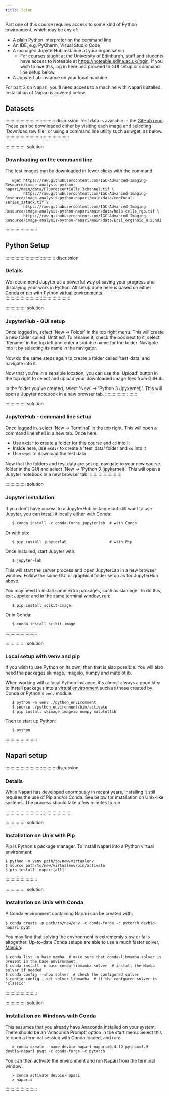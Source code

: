 ```yaml
---
title: Setup
---
```


Part one of this course requires access to some kind of Python environment, which
may be any of:

- A plain Python interpreter on the command line
- An IDE, e.g. PyCharm, Visual Studio Code
- A managed JupyterHub instance at your organisation
  - For courses taught at the University of Edinburgh, staff and students have access
    to Noteable at https://noteable.edina.ac.uk/login. If you wish to use this, log
    in here and proceed to GUI setup or command line setup below.
- A JupyterLab instance on your local machine

For part 2 on Napari, you'll need access to a machine with Napari installed.
Installation of Napari is covered below.


## Datasets

::::::::::::::::::::::::::::::::::::::: discussion
Test data is available in the [GitHub repo](https://github.com/IGC-Advanced-Imaging-Resource/image-analysis-python-napari/tree/main/data).
These can be downloaded either by visiting each image and selecting 'Download raw file', or using a command line utility such as wget, as below.
::::::::::::::::::::::::::::::::::::::::::::::::::

:::::::::::::::: solution
### Downloading on the command line

The test images can be downloaded in fewer clicks with the command:

       wget https://raw.githubusercontent.com/IGC-Advanced-Imaging-Resource/image-analysis-python-napari/main/data/FluorescentCells_3channel.tif \
            https://raw.githubusercontent.com/IGC-Advanced-Imaging-Resource/image-analysis-python-napari/main/data/confocal-series_zstack.tif \
            https://raw.githubusercontent.com/IGC-Advanced-Imaging-Resource/image-analysis-python-napari/main/data/hela-cells_rgb.tif \
            https://raw.githubusercontent.com/IGC-Advanced-Imaging-Resource/image-analysis-python-napari/main/data/Ersi_organoid_WT2.nd2

:::::::::::::::::::::::::

## Python Setup

::::::::::::::::::::::::::::::::::::::: discussion
### Details

We recommend Jupyter as a powerful way of saving your progress and displaying your
work in Python. All setup done here is based on either [Conda](https://docs.conda.io)
or [pip](https://pip.pypa.io) with Python
[virtual environments](https://docs.python.org/3/library/venv.html).
:::::::::::::::::::::::::::::::::::::::::::::::::::

:::::::::::::::: solution
### JupyterHub - GUI setup

Once logged in, select 'New -> Folder' in the top right menu. This will create a new
folder called 'Untitled'. To rename it, check the box next to it, select 'Rename' in
the top left and enter a suitable name for the folder. Navigate into it by
selecting its name in the navigator.

Now do the same steps again to create a folder called 'test_data' and navigate into
it.

Now that you're in a sensible location, you can use the 'Upload' button in
the top right to select and upload your downloaded image files from GitHub.

In the folder you've created, select 'New' -> 'Python 3 (ipykernel)'. This will open a
Jupyter notebook in a new browser tab.
:::::::::::::::::::::::::

:::::::::::::::: solution
### JupyterHub - command line setup

Once logged in, select 'New -> Terminal' in the top right. This will open a command line
shell in a new tab. Once here:

- Use `mkdir` to create a folder for this course and `cd` into it
- Inside here, use `mkdir` to create a 'test_data' folder and `cd` into it
- Use `wget` to download the test data

Now that the folders and test data are set up, navigate to your new course folder in the
GUI and select 'New -> 'Python 3 (ipykernel)'. This will open a Jupyter notebook in a new
browser tab.
:::::::::::::::::::::::::

:::::::::::::::: solution
### Jupyter installation

If you don't have access to a JupyterHub instance but still want to use Jupyter, you can
install it locally either with Conda:

       $ conda install -c conda-forge jupyterlab  # with Conda

Or with pip:

       $ pip install jupyterlab                   # with Pip

Once installed, start Jupyter with:

       $ jupyter-lab

This will start the server process and open JupyterLab in a new browser window. Follow the same
GUI or graphical folder setup as for JupyterHub above.

You may need to install some extra packages, such as skimage. To do this, exit Jupyter and in the same
terminal window, run:

       $ pip install scikit-image

Or in Conda:

       $ conda install scikit-image

:::::::::::::::::::::::::

:::::::::::::::: solution
### Local setup with venv and pip

If you wish to use Python on its own, then that is also possible.
You will also need the packages skimage, imageio, numpy and matplotlib.

When working with a local Python instance, it's almost always a good idea to install
packages into a [virtual environment](https://packaging.python.org/en/latest/guides/installing-using-pip-and-virtual-environments/#creating-a-virtual-environment)
such as those created by Conda or Python's `venv` module:

       $ python -m venv ./python_environment
       $ source ./python_environment/bin/activate
       $ pip install skimage imageio numpy matplotlib

Then to start up Python:

       $ python

:::::::::::::::::::::::::


## Napari setup

::::::::::::::::::::::::::::::::::::::: discussion

### Details

While Napari has developed enormously in recent years, installing it still requires
the use of Pip and/or Conda. See below for installation on Unix-like systems. The process
should take a few minutes to run.

:::::::::::::::::::::::::::::::::::::::::::::::::::

:::::::::::::::: solution
### Installation on Unix with Pip

Pip is Python's package manager. To install Napari into a Python virtual environment:

```
$ python -m venv path/to/new/virtualenv
$ source path/to/new/virtualenv/bin/activate
$ pip install 'napari[all]'
```
:::::::::::::::::::::::::

:::::::::::::::: solution
### Installation on Unix with Conda

A Conda environment containing Napari can be created with:

```
$ conda create -p path/to/new/env -c conda-forge -c pytorch devbio-napari pyqt
```

You may find that solving the environment is extrememly slow or fails
altogether. Up-to-date Conda setups are able to use a much faster
solver, [Mamba](https://mamba.readthedocs.io):

```
$ conda list -n base mamba  # make sure that conda-libmamba-solver is present in the base environment
$ conda install -n base conda-libmamba-solver  # install the Mamba solver if needed
$ conda config --show solver  # check the configured solver
$ config config --set solver libmamba  # if the confgured solver is 'classic'
```

:::::::::::::::::::::::::

:::::::::::::::: solution
### Installation on Windows with Conda

This assumes that you already have Anaconda installed on your system. There should be an 'Anaconda
Prompt' option in the start menu. Select this to open a terminal session with Conda loaded, and run:

       > conda create --name devbio-napari napari=0.4.19 python=3.9 devbio-napari pyqt -c conda-forge -c pytorch

You can then activate the environment and run Napari from the terminal window:

       > conda activate devbio-napari
       > naparia

:::::::::::::::::::::::::
